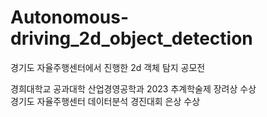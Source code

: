 # Autonomous-driving_2d_object_detection
경기도 자율주행센터에서 진행한 2d 객체 탐지 공모전

경희대학교 공과대학 산업경영공학과 2023 추계학술제 장려상 수상
<br/>
경기도 자율주행센터 데이터분석 경진대회 은상 수상
